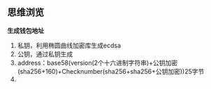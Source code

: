 ## 思维浏览
**生成钱包地址**

1. 私钥，利用椭圆曲线加密库生成ecdsa
2. 公钥，通过私钥生成
3. address：base58(version(2个十六进制字符串)+公钥加密(sha256+160)+Checknumber(sha256+sha256+公钥加密))25字节
4. 
